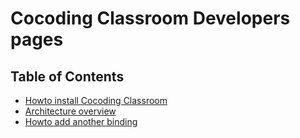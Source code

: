 # Cocoding Classroom Developers pages

## Table of Contents
* [Howto install Cocoding Classroom](install.md)
* [Architecture overview](architecture.md)
* [Howto add another binding](binding.md)


